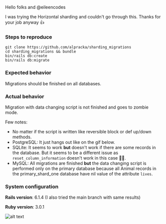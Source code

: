 Hello folks and @eileencodes

I was trying the Horizontal sharding and couldn't go through this. Thanks for your job anyway 👍

### Steps to reproduce
``` shell
git clone https://github.com/alpracka/sharding_migrations
cd sharding_migrations && bundle
bin/rails db:create
bin/rails db:migrate
```

### Expected behavior
Migrations should be finished on all databases.

### Actual behavior
Migration with data changing script is not finished and goes to zombie mode.

Few notes:
- No matter if the script is written like reversible block or def up/down methods.
- PostgreSQL:
It just hangs out like on the gif below.
- SQLite:
It seems to work **but** doesn't work if there are some records in the database. But it seems to be a different issue as `reset_column_information` doesn't work in this case 🤷‍♂️.
- MySQL:
All migrations are finished **but** the data changing script is performed only on the primary database because all Animal records in the primary_shard_one database have nil value of the attribute `lives`.

### System configuration
**Rails version**: 6.1.4 (I also tried the main branch with same results)

**Ruby version**: 3.0.1

![alt text](https://timi.cz/system/sharding_migrations.gif "Demo")
